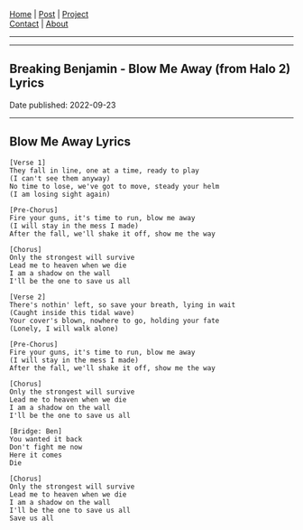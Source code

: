 <nav>
<a href="../index.html">Home</a>
|
<a href="../post.html">Post</a>
|
<a href="../project.html">Project</a>
<nav class="div-right">
<a href="../contact.html">Contact</a>
|
<a href="../about.html">About</a>
</nav>
</header>
<hr><hr>
<main>
<!-- Your Content Start After This Line -->


# Breaking Benjamin - Blow Me Away (from Halo 2) Lyrics

Date published: 2022-09-23

---

## Blow Me Away Lyrics

```
[Verse 1]
They fall in line, one at a time, ready to play
(I can't see them anyway)
No time to lose, we've got to move, steady your helm
(I am losing sight again)

[Pre-Chorus]
Fire your guns, it's time to run, blow me away
(I will stay in the mess I made)
After the fall, we'll shake it off, show me the way

[Chorus]
Only the strongest will survive
Lead me to heaven when we die
I am a shadow on the wall
I'll be the one to save us all

[Verse 2]
There's nothin' left, so save your breath, lying in wait
(Caught inside this tidal wave)
Your cover's blown, nowhere to go, holding your fate
(Lonely, I will walk alone)

[Pre-Chorus]
Fire your guns, it's time to run, blow me away
(I will stay in the mess I made)
After the fall, we'll shake it off, show me the way

[Chorus]
Only the strongest will survive
Lead me to heaven when we die
I am a shadow on the wall
I'll be the one to save us all

[Bridge: Ben]
You wanted it back
Don't fight me now
Here it comes
Die

[Chorus]
Only the strongest will survive
Lead me to heaven when we die
I am a shadow on the wall
I'll be the one to save us all
Save us all
```

